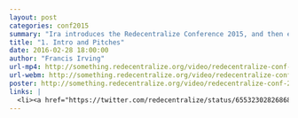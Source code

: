 ```yaml
---
layout: post
categories: conf2015
summary: "Ira introduces the Redecentralize Conference 2015, and then everyone pitches sessions that they want to happen."
title: "1. Intro and Pitches"
date: 2016-02-28 18:00:00
author: "Francis Irving"
url-mp4: http://something.redecentralize.org/video/redecentralize-conf-2015-1-intro-and-pitches.mp4
url-webm: http://something.redecentralize.org/video/redecentralize-conf-2015-1-intro-and-pitches.webm
poster: http://something.redecentralize.org/video/redecentralize-conf-2015-1-intro-and-pitches.jpg
links: |
  <li><a href="https://twitter.com/redecentralize/status/655323028268687360" target="_blank">Schedule on the Saturday</a></li>
---
```

